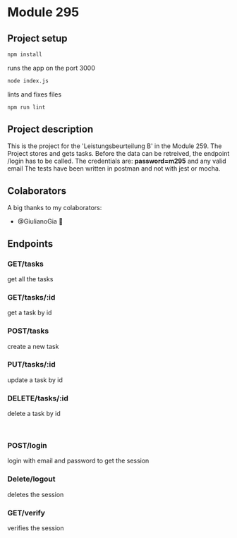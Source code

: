 # Module 295

## Project setup

```bash
npm install
```

runs the app on the port 3000

```bash
node index.js
```

lints and fixes files

```bash
npm run lint
```

## Project description

This is the project for the 'Leistungsbeurteilung B' in the Module 259. The Project stores and gets tasks. Before the data can be retreived, the endpoint /login has to be called. The credentials are: <strong>password=m295</strong> and any valid email
The tests have been written in postman and not with jest or mocha.

## Colaborators
A big thanks to my colaborators:
- @GiulianoGia 💪

## Endpoints

### GET/tasks

get all the tasks

### GET/tasks/:id

get a task by id

### POST/tasks

create a new task

### PUT/tasks/:id

update a task by id

### DELETE/tasks/:id

delete a task by id

<br/>

### POST/login

login with email and password to get the session

### Delete/logout

deletes the session

### GET/verify

verifies the session

